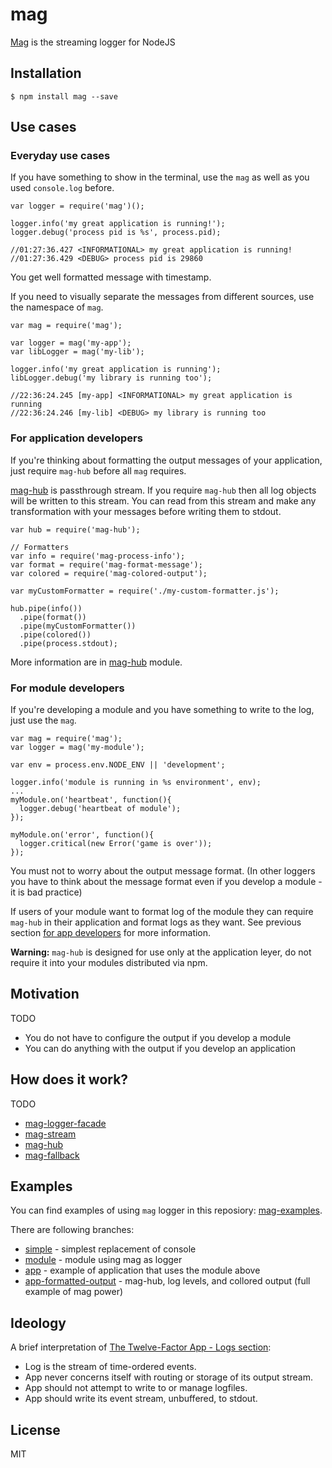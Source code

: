 # mag

[Mag](https://github.com/mahnunchik/mag) is the streaming logger for NodeJS

## Installation

```
$ npm install mag --save
```

## Use cases

### Everyday use cases

If you have something to show in the terminal, use the `mag` as well as you used `console.log` before.

```
var logger = require('mag')();

logger.info('my great application is running!');
logger.debug('process pid is %s', process.pid);

//01:27:36.427 <INFORMATIONAL> my great application is running!
//01:27:36.429 <DEBUG> process pid is 29860
```
You get well formatted message with timestamp.

If you need to visually separate the messages from different sources, use the namespace of `mag`.

```
var mag = require('mag');

var logger = mag('my-app');
var libLogger = mag('my-lib');

logger.info('my great application is running');
libLogger.debug('my library is running too');

//22:36:24.245 [my-app] <INFORMATIONAL> my great application is running
//22:36:24.246 [my-lib] <DEBUG> my library is running too
```

### For application developers

If you're thinking about formatting the output messages of your application, just require `mag-hub` before all `mag` requires.

[mag-hub](https://github.com/mahnunchik/mag-hub) is passthrough stream. If you require `mag-hub` then all log objects will be written to this stream. You can read from this stream and make any transformation with your messages before writing them to stdout.

```
var hub = require('mag-hub');

// Formatters
var info = require('mag-process-info');
var format = require('mag-format-message');
var colored = require('mag-colored-output');

var myCustomFormatter = require('./my-custom-formatter.js');

hub.pipe(info())
  .pipe(format())
  .pipe(myCustomFormatter())
  .pipe(colored())
  .pipe(process.stdout);
```

More information are in [mag-hub](https://github.com/mahnunchik/mag-hub) module.

### For module developers

If you're developing a module and you have something to write to the log, just use the `mag`.
```
var mag = require('mag');
var logger = mag('my-module');

var env = process.env.NODE_ENV || 'development';

logger.info('module is running in %s environment', env);
...
myModule.on('heartbeat', function(){
  logger.debug('heartbeat of module');
});

myModule.on('error', function(){
  logger.critical(new Error('game is over'));
});
```

You must not to worry about the output message format. (In other loggers you have to think about the message format even if you develop a module - it is bad practice)

If users of your module want to format log of the module they can require `mag-hub` in their application and format logs as they want. See previous section [for app developers](https://github.com/mahnunchik/mag#for-application-developers) for more information.

**Warning:** `mag-hub` is designed for use only at the application leyer, do not require it into your modules distributed via npm.

## Motivation

TODO

* You do not have to configure the output if you develop a module
* You can do anything with the output if you develop an application

## How does it work?

TODO

* [mag-logger-facade](https://github.com/mahnunchik/mag-logger-facade)
* [mag-stream](https://github.com/mahnunchik/mag-stream)
* [mag-hub](https://github.com/mahnunchik/mag-hub)
* [mag-fallback](https://github.com/mahnunchik/mag-fallback)


## Examples

You can find examples of using `mag` logger in this reposiory: [mag-examples](https://github.com/mahnunchik/mag-examples).

There are following branches:

* [simple](https://github.com/mahnunchik/mag-examples/tree/simple) - simplest replacement of console
* [module](https://github.com/mahnunchik/mag-examples/tree/module) - module using mag as logger
* [app](https://github.com/mahnunchik/mag-examples/tree/app) - example of application that uses the module above
* [app-formatted-output](https://github.com/mahnunchik/mag-examples/tree/app-formatted-output) - mag-hub, log levels, and collored output (full example of mag power)


## Ideology

A brief interpretation of [The Twelve-Factor App - Logs section](http://12factor.net/logs):

* Log is the stream of time-ordered events.
* App never concerns itself with routing or storage of its output stream.
* App should not attempt to write to or manage logfiles.
* App should write its event stream, unbuffered, to stdout.

## License

MIT
